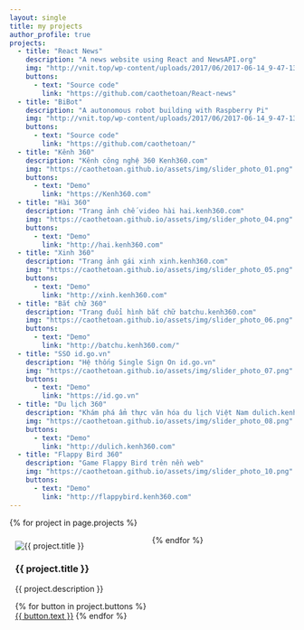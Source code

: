 ```yaml
---
layout: single
title: my projects
author_profile: true
projects:
  - title: "React News"
    description: "A news website using React and NewsAPI.org"
    img: "http://vnit.top/wp-content/uploads/2017/06/2017-06-14_9-47-13.png"
    buttons:
      - text: "Source code"
        link: "https://github.com/caothetoan/React-news"
  - title: "BiBot"
    description: "A autonomous robot building with Raspberry Pi"
    img: "http://vnit.top/wp-content/uploads/2017/06/2017-06-14_9-47-13.png"
    buttons:
      - text: "Source code"
        link: "https://github.com/caothetoan/"
  - title: "Kênh 360"
    description: "Kênh công nghệ 360 Kenh360.com"
    img: "https://caothetoan.github.io/assets/img/slider_photo_01.png"
    buttons:
      - text: "Demo"
        link: "https://Kenh360.com"
  - title: "Hài 360"
    description: "Trang ảnh chế video hài hai.kenh360.com"
    img: "https://caothetoan.github.io/assets/img/slider_photo_04.png"
    buttons:
      - text: "Demo"
        link: "http://hai.kenh360.com"
  - title: "Xinh 360"
    description: "Trang ảnh gái xinh xinh.kenh360.com"
    img: "https://caothetoan.github.io/assets/img/slider_photo_05.png"
    buttons:
      - text: "Demo"
        link: "http://xinh.kenh360.com"
  - title: "Bắt chữ 360"
    description: "Trang đuổi hình bắt chữ batchu.kenh360.com"
    img: "https://caothetoan.github.io/assets/img/slider_photo_06.png"
    buttons:
      - text: "Demo"
        link: "http://batchu.kenh360.com/"
  - title: "SSO id.go.vn"
    description: "Hệ thống Single Sign On id.go.vn"
    img: "https://caothetoan.github.io/assets/img/slider_photo_07.png"
    buttons:
      - text: "Demo"
        link: "https://id.go.vn"		
  - title: "Du lịch 360"
    description: "Khám phá ẩm thực văn hóa du lịch Việt Nam dulich.kenh360.com"
    img: "https://caothetoan.github.io/assets/img/slider_photo_08.png"
    buttons:
      - text: "Demo"
        link: "http://dulich.kenh360.com"	
  - title: "Flappy Bird 360"
    description: "Game Flappy Bird trên nền web"
    img: "https://caothetoan.github.io/assets/img/slider_photo_10.png"
    buttons:
      - text: "Demo"
        link: "http://flappybird.kenh360.com"		
---
```


<style media="screen">
  .project {
    width: 50%;
    max-width: 500px;
    float: left;
    padding: 10px;
    box-sizing: border-box;
}
</style>

{% for project in page.projects %}
<div class="project">
  <div class="thumbnail">
    <img src="{{ project.img }}" alt="{{ project.title }}">
  </div>
  <div class="caption">
    <h3>{{ project.title }}</h3>
    <p>{{ project.description }}</p>
      <p>
        {% for button in project.buttons %}
        <a href="{{ button.link }}" class="btn btn-primary" role="button">{{ button.text }}</a>
        {% endfor %}
      </p>
  </div>
</div>
{% endfor %}
